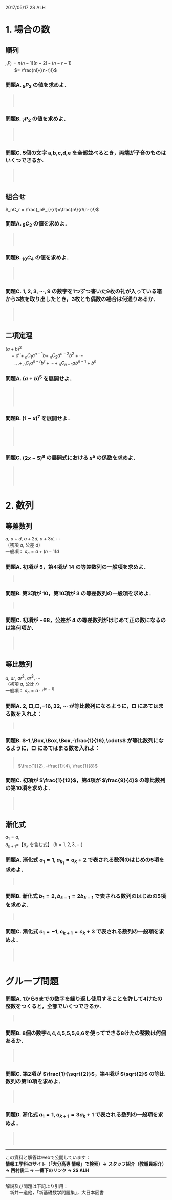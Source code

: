 
<!-- > pandoc 05-17.md --mathjax -c ../css/mathjax.css --include-in-header=in-header.txt --include-before-body=before-body.txt --include-after-body=after-body.txt -s -o 05-17.html -->

2017/05/17 2S ALH

# 1. 場合の数

## 順列

$_nP_r = n(n-1)(n-2)\cdots (n-r-1)$  
　　$= \frac{n!}{(n-r)!}$

### 問題A. $_5P_3$ の値を求めよ．

> 　  
> 　  

### 問題B. $_7P_2$ の値を求めよ．

> 　  
> 　  

### 問題C. 5個の文字 a,b,c,d,e を全部並べるとき，両端が子音のものはいくつできるか. 

> 　  
> 　  

<div style="page-break-before:always"></div>

## 組合せ

$_nC_r = \frac{_nP_r}{r!}=\frac{n!}{r!(n-r)!}$

### 問題A. $_5C_2$ の値を求めよ．

> 　  
> 　  

### 問題B. $_{10}C_4$ の値を求めよ．

> 　  
> 　  

### 問題C. $1,2,3,\cdots ,9$ の数字を1つずつ書いた9枚の礼が入っている箱から3枚を取り出したとき，3枚とも偶数の場合は何通りあるか．

> 　  
> 　  

<div style="page-break-before:always"></div>

## 二項定理

$(a+b)^2$  
　$=a^n+$ $_nC_1a^{n-1}b+$ $_nC_2a^{n-2}b^2+\cdots$  
　　$\cdots+$ $_nC_ra^{n-r}b^r+\cdots +$ $_nC_{n-1}ab^{n-1}+b^n$

### 問題A. $(a+b)^5$ を展開せよ．

> 　  
> 　  
> 　  

### 問題B. $(1-x)^7$ を展開せよ．

> 　  
> 　  
> 　  

### 問題C. $(2x-5)^8$ の展開式における $x^5$ の係数を求めよ．

> 　  
> 　  
> 　  

<div style="page-break-before:always"></div>

# 2. 数列

## 等差数列

$a,$ $a+d,$ $a+2d,$ $a+3d,$ $\cdots$  
（初項 $a$, 公差 $d$）  
一般項： $a_n=a+(n-1)d$

### 問題A. 初項が $5$，第4項が $14$ の等差数列の一般項を求めよ．

> 　  

### 問題B. 第3項が $10$，第10項が $3$ の等差数列の一般項を求めよ．

> 　  

### 問題C. 初項が $-68$，公差が $4$ の等差数列がはじめて正の数になるのは第何項か．

> 　  
> 　  

<div style="page-break-before:always"></div>

## 等比数列

$a,$ $ar,$ $ar^2,$ $ar^3,$ $\cdots$  
（初項 $a$, 公比 $r$）  
一般項： $a_n=a\cdot r^{(n-1)}$

### 問題A. $2,\Box,\Box,-16,32,\cdots$ が等比数列になるように，$\Box$ にあてはまる数を入れよ： 

> 　  

### 問題B. $-1,\Box,\Box,\Box,-\frac{1}{16},\cdots$ が等比数列になるように，$\Box$ にあてはまる数を入れよ： 

> 　  
  $\frac{1}{2}, -\frac{1}{4}, \frac{1}{8}$

### 問題C. 初項が $\frac{1}{12}$，第4項が $\frac{9}{4}$ の等比数列の第10項を求めよ．

> 　  
> 　  

<div style="page-break-before:always"></div>

## 漸化式

$a_1=a,$  
$a_{k+1}=$【$a_k$ を含む式】 $(k=1,2,3,\cdots)$

### 問題A. 漸化式 $a_1=1, a_{k_1}=a_k+2$ で表される数列のはじめの5項を求めよ．

> 　  

### 問題B. 漸化式 $b_1=2, b_{k-1}=2b_{k-1}$ で表される数列のはじめの5項を求めよ．

> 　  

### 問題C. 漸化式 $c_1=-1, c_{k+1}=c_k+3$ で表される数列の一般項を求めよ．

> 　  
> 　  

<div style="page-break-before:always"></div>

# グループ問題

### 問題A. 1から5までの数字を繰り返し使用することを許して4けたの整数をつくると，全部でいくつできるか．

> 　  

### 問題B. 8個の数字4,4,4,5,5,5,6,6を使ってできる8けたの整数は何個あるか．

> 　  
> 　  

### 問題C. 第2項が $\frac{1}{\sqrt{2}}$，第4項が $\sqrt{2}$ の等比数列の第10項を求めよ．

> 　  
> 　  

### 問題D. 漸化式 $a_1=1, a_{k+1}=3a_k+1$ で表される数列の一般項を求めよ．

> 　  
> 　  

---

この資料と解答はwebで公開しています：  
**情報工学科のサイト（「大分高専 情報」で検索）→ スタッフ紹介（教職員紹介） → 西村俊二 → 一番下のリンク → 2S ALH**

---

解説及び問題は下記より引用：  
　新井一道他，「新基礎数学問題集」，大日本図書
